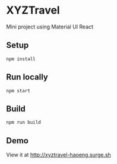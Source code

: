 # XYZTravel
Mini project using Material UI React

## Setup
`npm install`

## Run locally
`npm start`

## Build
`npm run build`

## Demo
View it at http://xyztravel-haoeng.surge.sh
